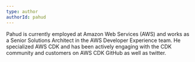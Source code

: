 ```yaml
---
type: author
authorId: pahud
---
```


Pahud is currently employed at Amazon Web Services (AWS) and works as a Senior Solutions Architect in the AWS Developer Experience team. He specialized
AWS CDK and has been actively engaging with the CDK community and customers on AWS CDK GitHub as well as twitter. 
